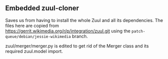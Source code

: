 Embedded zuul-cloner
--------------------

Saves us from having to install the whole Zuul and all its dependencies. The
files here are copied from
https://gerrit.wikimedia.org/r/p/integration/zuul.git using the
`patch-queue/debian/jessie-wikimedia` branch.

zuul/merger/merger.py is edited to get rid of the Merger class and its required
zuul.model import.
